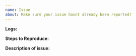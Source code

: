 ```yaml
---
name: Issue
about: Make sure your issue hasnt already been reported!
---
```


<!-- Thank you for reporting! -->

<!-- Please make sure you are using the latest version and that your issue hasnt already been reported! -->
<!-- If you have any questions, concerns, or suggestions, or need help please join our discord! -->
<!-- https://discord.gg/h8zRw9H -->

<!-- Link(s) to GitHub Gist, Pastebin, etc with full latest.log and/or crash report -->
**Logs:** 

<!--
  1. Do this
  2. Then do that
  3. ...
-->
**Steps to Reproduce:**

<!-- "I tried to force an apple down his throat but then he crashed my game!!1!" -->
**Description of issue:**